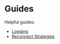 # Guides

Helpful guides:

- [Logging](logging.md)  
- [Reconnect Strategies](reconnect-strategies.md)  
